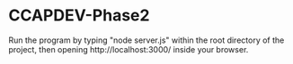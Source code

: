 # CCAPDEV-Phase2

Run the program by typing "node server.js" within the root directory of the project, then opening http://localhost:3000/ inside your browser.